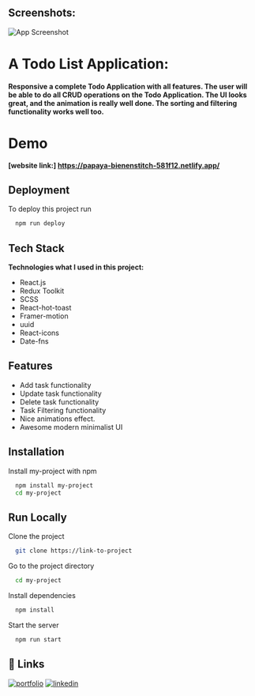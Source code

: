 ## Screenshots:

![App Screenshot](https://i.ibb.co/9qk4CBw/demo.png)

#  A Todo List Application:

#### Responsive a complete Todo Application with all features. The user will be able to do all CRUD operations on the Todo Application. The UI looks great, and the animation is really well done. The sorting and filtering functionality works well too.


# Demo

**[website link:] https://papaya-bienenstitch-581f12.netlify.app/**

## Deployment

To deploy this project run

```bash
  npm run deploy
```

## Tech Stack

**Technologies what I used in this project:**

- React.js
- Redux Toolkit
- SCSS
- React-hot-toast
- Framer-motion
- uuid
- React-icons
- Date-fns



## Features

- Add task functionality
- Update task functionality
- Delete task functionality
- Task Filtering functionality
- Nice animations effect.
- Awesome modern minimalist UI

## Installation

Install my-project with npm

```bash
  npm install my-project
  cd my-project
```

## Run Locally

Clone the project

```bash
  git clone https://link-to-project
```

Go to the project directory

```bash
  cd my-project
```

Install dependencies

```bash
  npm install
```

Start the server

```bash
  npm run start
```


## 🔗 Links

[![portfolio](https://img.shields.io/badge/my_portfolio-000?style=for-the-badge&logo=ko-fi&logoColor=white)](https://dev-portfolio-tawny.vercel.app/)
[![linkedin](https://img.shields.io/badge/linkedin-0A66C2?style=for-the-badge&logo=linkedin&logoColor=white)](https://www.linkedin.com/in/abu-raihan-29a888217//)
